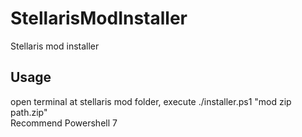 # StellarisModInstaller
Stellaris mod installer

## Usage
open terminal at stellaris mod folder, execute ./installer.ps1 "mod zip path.zip"  
Recommend Powershell 7
